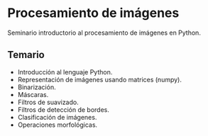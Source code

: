 # Procesamiento de imágenes

Seminario introductorio al procesamiento de imágenes en Python.

## Temario

* Introducción al lenguaje Python.
* Representación de imágenes usando matrices (numpy).
* Binarización.
* Máscaras.
* Filtros de suavizado.
* Filtros de detección de bordes.
* Clasificación de imágenes.
* Operaciones morfológicas.


